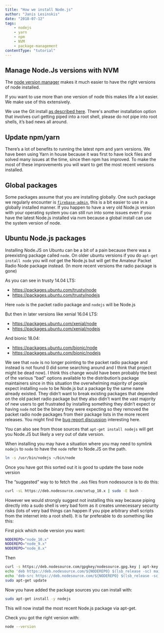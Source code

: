 ```yaml
---
title: "How we install Node.js"
author: "Janis Lesinskis"
date: "2018-07-12"
tags:
    - nodejs
    - yarn
    - npm
    - NVM
    - package-management
contentType: "tutorial"
---
```


## Manage Node.Js versions with NVM

The [node version manager](https://github.com/creationix/nvm) makes it much easier to have the right versions of node installed.

If you want to use more than one version of node this makes life a lot easier. We make use of this extensively.

We use the Git install [as described here](https://github.com/creationix/nvm#git-install). There's another installation option that involves curl getting piped into a root shell, please do not pipe into root shells, it’s bad news all around.

## Update npm/yarn

There’s a lot of benefits to running the latest npm and yarn versions. We have been using Yarn in house because it was first to have lock files and solved many issues at the time, since then npm has improved. To make the most of these improvements you will want to get the most recent versions installed.

## Global packages

Some packages assume that you are installing globally. One such package we regularly encounter is [`firebase-admin`](https://firebase.google.com/docs/admin/setup), this is a bit easier to use in a globally installed manner. If you happen to have a very old Node.js version with your operating system you can still run into some issues even if you have the latest Node.js installed via nvm because a global install can use the system version of node.

## Ubuntu Node.js packages

Installing Node.JS on Ubuntu can be a bit of a pain because there was a preexisting package called `node`. On older ubuntu versions if you do `apt-get install node` you will *not* get the Node.js but will get the Amateur Packet Radio Node package instead. (In more recent versions the radio package is gone)

As you can see in trusty 14.04 LTS:

* https://packages.ubuntu.com/trusty/node
* https://packages.ubuntu.com/trusty/nodejs

Here `node` is the packet radio package and `nodejs` will be Node.js

But then in later versions like xenial 16.04 LTS:

* https://packages.ubuntu.com/xenial/node
* https://packages.ubuntu.com/xenial/nodejs

And bionic 18.04:

* https://packages.ubuntu.com/bionic/node
* https://packages.ubuntu.com/bionic/nodejs

We see that `node` is no longer pointing to the packet radio package and instead is not found (I did some searching around and I think that project might be dead now). I think this change would have been probably the best of the various "bad" options available to the distribution’s package maintainers since in this situation the overwhelming majority of people expect installing `node` to be Node.js but a package by the same name already existed. They didn’t want to break existing packages that depended on the old packet radio package but they also didn't want the vast majority of new users to get frustrated by installing something they didn’t expect or having `node` not be the binary they were expecting so they removed the packet radio node packages from their package lists in the more recent releases. You might find the [bug report discussion](https://bugs.debian.org/cgi-bin/bugreport.cgi?bug=611698) interesting here.

You can also see from those sources that `apt-get install nodejs` will get you Node.JS but likely a very out of date version.

When installing you may have a situation where you may need to symlink `nodejs` to `node` to have the `node` refer to Node.JS on the path.

```sh
ln -s /usr/bin/nodejs ~/bin/node
```

Once you have got this sorted out it is good to update the base node version

The “suggested” way to to fetch the `.deb` files from nodesource is to do this:

```sh
curl -sL https://deb.nodesource.com/setup_10.x | sudo -E bash -
```

However we would strongly suggest not installing this way because piping directly into a sudo shell is very bad form as it creates unnecessary security risks (lots of very bad things can happen if you pipe arbitrary shell scripts from the internet into a root shell). It is far preferable to do something like this:

First pick which node version you want:

```sh
NODEREPO="node_10.x"
NODEREPO="node_9.x"
NODEREPO="node_8.x"
```

Then

```sh
curl -s https://deb.nodesource.com/gpgkey/nodesource.gpg.key | apt-key add -
echo 'deb https://deb.nodesource.com/${NODEREPO} $(lsb_release -sc) main' > /etc/apt/sources.list.d/nodesource.list
echo 'deb-src https://deb.nodesource.com/${NODEREPO} $(lsb_release -sc) main' >> /etc/apt/sources.list.d/nodesource.list
sudo apt-get update
```

Now you have added the package sources you can install with:

```sh
sudo apt-get install -y nodejs
```

This will now install the most recent Node.js package via apt-get.

Check you got the right version with:

```sh
node --version
```